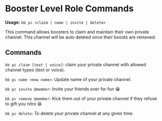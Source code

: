 # Booster Level Role Commands

**Usage:** `bb pc <claim | name | invite | delete>`

This command allows boosters to claim and maintain their own private channel. This channel will be auto deleted once their boosts are removed.

## Commands

`bb pc claim [text | voice]`: claim your private channel with allowed channel types (text or voice).

`bb pc name <new name>`: Update name of your private channel.

`bb pc invite @member`: Invite your friends over for fun 😁

`bb pc remove @member`: Kick them out of your private channel if they refuse to gift you nitro 😆

`bb pc delete`: To delete your private channel at any given time.
